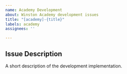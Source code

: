 ```yaml
---
name: Academy Development
about: Winston Academy development issues
title: "[academy]-{title}"
labels: academy
assignees: ''

---
```


## Issue Description
A short description of the development implementation.
